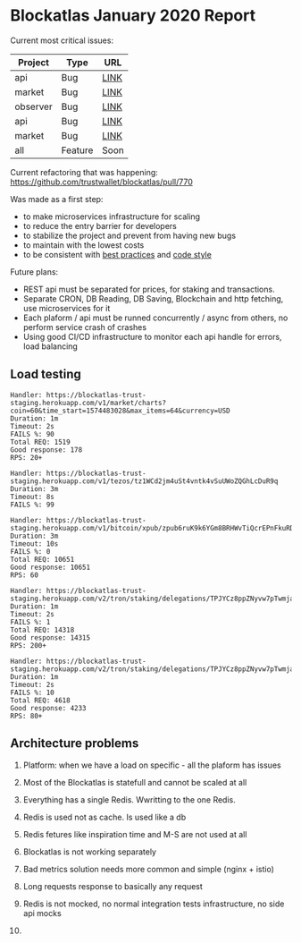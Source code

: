 # Blockatlas January 2020 Report

Current most critical issues:

| Project  | Type | URL                                                          |
| -------- | ---- | ------------------------------------------------------------ |
| api      | Bug  | [LINK](https://github.com/trustwallet/blockatlas/issues/783) |
| market  | Bug  | [LINK](https://github.com/trustwallet/blockatlas/issues/782) |
| observer | Bug  | [LINK](https://github.com/trustwallet/blockatlas/issues/778) |
| api      | Bug  | [LINK](https://github.com/trustwallet/blockatlas/issues/750) |
| market      | Bug  | [LINK](https://github.com/trustwallet/blockatlas/issues/752) |
| all      | Feature  | Soon |

Current refactoring that was happening:
https://github.com/trustwallet/blockatlas/pull/770

Was made as a first step:
 - to make microservices infrastructure for scaling
 - to reduce the entry barrier for developers
 - to stabilize the project and prevent from having new bugs 
 - to maintain with the lowest costs 
 - to be consistent with [best practices](https://github.com/golang-standards/project-layout) and [code style](https://github.com/uber-go/guide)

Future plans:
- REST api must be separated for prices, for staking and transactions. 
- Separate CRON, DB Reading, DB Saving, Blockchain and http fetching, use microservices for it
- Each plaform / api must be runned concurrently / async from others, no perform service crash of crashes
- Using good CI/CD infrastructure to monitor each api handle for errors, load balancing 

## Load testing 
```
Handler: https://blockatlas-trust-staging.herokuapp.com/v1/market/charts?coin=60&time_start=1574483028&max_items=64&currency=USD
Duration: 1m
Timeout: 2s
FAILS %: 90
Total REQ: 1519
Good response: 178
RPS: 20+
 
Handler: https://blockatlas-trust-staging.herokuapp.com/v1/tezos/tz1WCd2jm4uSt4vntk4vSuUWoZQGhLcDuR9q
Duration: 3m
Timeout: 8s
FAILS %: 99
 
Handler: https://blockatlas-trust-staging.herokuapp.com/v1/bitcoin/xpub/zpub6ruK9k6YGm8BRHWvTiQcrEPnFkuRDJhR7mPYzV2LDvjpLa5CuGgrhCYVZjMGcLcFqv9b2WvsFtY2Gb3xq8NVq8qhk9veozrA2W9QaWtihrC
Duration: 3m
Timeout: 10s
FAILS %: 0
Total REQ: 10651
Good response: 10651
RPS: 60
 
Handler: https://blockatlas-trust-staging.herokuapp.com/v2/tron/staking/delegations/TPJYCz8ppZNyvw7pTwmjajcx4Kk1MmEUhD
Duration: 1m
Timeout: 2s
FAILS %: 1
Total REQ: 14318
Good response: 14315
RPS: 200+
 
Handler: https://blockatlas-trust-staging.herokuapp.com/v2/tron/staking/delegations/TPJYCz8ppZNyvw7pTwmjajcx4Kk1MmEUhD
Duration: 1m
Timeout: 2s
FAILS %: 10
Total REQ: 4618
Good response: 4233
RPS: 80+
```

## Architecture problems

1. Platform: when we have a load on specific - all the plaform has issues
2. Most of the Blockatlas is statefull and cannot be scaled at all
3. Everything has a single Redis. Wwritting to the one Redis.
4. Redis is used not as cache. Is used like a db
5. Redis fetures like inspiration time and M-S are not used at all
6. Blockatlas is not working separately
7. Bad metrics solution needs more common and simple (nginx + istio)
8. Long requests response to basically any request
9. Redis is not mocked, no normal integration tests infrastructure, no side api mocks

1.
